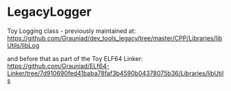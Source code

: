 # LegacyLogger
Toy Logging class - previously maintained at: https://github.com/Grauniad/dev_tools_legacy/tree/master/CPP/Libraries/libUtils/libLog

and before that as part of the Toy ELF64 Linker: https://github.com/Grauniad/ELf64-Linker/tree/7d910690fed41baba78faf3b4590b04378075b36/Libraries/libUtils
